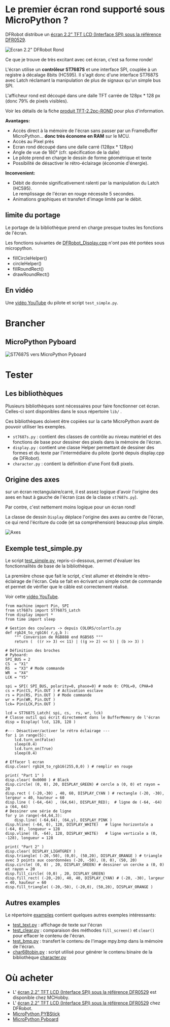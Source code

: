 # Le premier écran rond supporté sous MicroPython ?
DFRobot distribue un [écran 2.2” TFT LCD (Interface SPI) sous la référence DFR0529](https://www.dfrobot.com/product-1794.html).

![Ecran 2.2" DFRobot Rond](docs/_static/text_display.jpg)

Ce que je trouve de très excitant avec cet écran, c'est sa forme ronde!

L'écran utilise un __contrôleur ST7687S__ et une interface SPI, couplée à un registre à décalage 8bits (HC595). Il s'agit donc d'une interface ST7687S avec Latch réclamant la manipulation de plus de signaux qu'un simple bus SPI.

L'afficheur rond est découpé dans une dalle TFT carrée de 128px * 128 px (donc 79% de pixels visibles).

Voir les détails de la fiche [produit TFT-2.2pc-ROND](https://shop.mchobby.be/fr/afficheur-lcd-tft-oled/1856-tft-couleur-22-rond-spi-breakout-3232100018563-dfrobot.html) pour plus d'information.

__Avantages:__
* Accès direct à la mémoire de l'écran sans passer par un FrameBuffer MicroPython... __donc très économe en RAM__ sur le MCU.
* Accès au Pixel près
* Ecran rond découpé dans une dalle carré (128px * 128px)
* Angle de vue de 180° (cfr. spécification de la dalle)
* Le pilote prend en charge le dessin de forme géométrique et texte
* Possibilité de désactiver le rétro-éclairage (économie d'énergie).

__Inconvenient:__
* Débit de donnée significativement ralenti par la manipulation du Latch (HC595).<br />Le remplissage de l'écran en rouge nécessite 5 secondes.
* Animations graphiques et transfert d'image limité par le débit.

## limite du portage
Le portage de la bibliothèque prend en charge presque toutes les fonctions de l'écran.

Les fonctions suivantes de [DFRobot_Display.cpp](https://raw.githubusercontent.com/DFRobot/DFRobot_Display/master/DFRobot_Display.cpp) n'ont pas été portées sous micropython.
* fillCircleHelper()
* circleHelper()
* fillRoundRect()
* drawRoundRect()

## En vidéo
Une [vidéo YouTube](https://youtu.be/ceWs7rgPLbw) du pilote et script `test_simple.py`.

# Brancher

## MicroPython Pyboard

![ST7687S vers MicroPython Pyboard](docs/_static/st7687s-to-pyboard.jpg)

# Tester

## Les bibliothèques
Plusieurs bibliothèques sont nécessaires pour faire fonctionner cet écran. Celles-ci sont disponibles dans le sous répertoire `lib/` .

Ces bibliothèques doivent être copiées sur la carte MicroPython avant de pouvoir utiliser les exemples.

* `st7687s.py` : contient des classes de contrôle au niveau matériel et des fonctions de base pour dessiner des pixels dans la mémoire de l'écran.  
* `display.py` : contient une classe Helper permettant de dessiner des formes et du texte par l'intermédiaire du pilote (porté depuis display.cpp de DFRobot).
* `character.py` : contient la définition d'une Font 6x8 pixels.

## Origine des axes
sur un écran rectangulaire/carré, il est assez logique d'avoir l'origine des axes en haut à gauche de l'écran (cas de la classe `st7687s.py`).

Par contre, c'est nettement moins logique pour un écran rond!

La classe de dessin `Display` déplace l'origine des axes au centre de l'écran, ce qui rend l'écriture du code (et sa compréhension) beaucoup plus simple.

![Axes](docs/_static/axis.jpg)

## Exemple test_simple.py
Le script [test_simple.py](example/test_simple.py), repris-ci-dessous, permet d'évaluer les fonctionnalités de base de la bibliothèque.

La première chose que fait le script, c'est allumer et éteindre le rétro-éclairage de l'écran. Cela se fait en écrivant un simple octet de commande et permet de vérifier que le câble est correctement réalisé.

Voir cette [vidéo YouTube](https://youtu.be/ceWs7rgPLbw).

```
from machine import Pin, SPI
from st7687s import ST7687S_Latch
from display import *
from time import sleep

# Gestion des couleurs -> depuis COLORS/colortls.py
def rgb24_to_rgb16( r,g,b ):
	""" Conversion de RGB888 end RGB565 """
	return (  ((r >> 3) << 11) | ((g >> 2) << 5) | (b >> 3) )

# Définition des broches
# Pyboard:
SPI_BUS = 2
CS  = "X1"
RS  = "X3" # Mode commande
WR  = "X4"
LCK = "Y5"

spi = SPI( SPI_BUS, polarity=0, phase=0) # mode 0: CPOL=0, CPHA=0
cs = Pin(CS, Pin.OUT ) # Activation esclave
rs = Pin(RS, Pin.OUT ) # Mode commande
wr = Pin(WR, Pin.OUT )
lck= Pin(LCK,Pin.OUT )

lcd = ST7687S_Latch( spi, cs,  rs, wr, lck)
# Classe outil qui écrit directement dans le BufferMemory de l'écran
disp = Display( lcd, 128, 128 )

#--- Désactiver/activer le rétro éclairage ---
for i in range(5):
	lcd.turn_on(False)
	sleep(0.4)
	lcd.turn_on(True)
	sleep(0.4)

# Effacer l ecran
disp.clear( rgb24_to_rgb16(255,0,0) ) # remplir en rouge

print( "Part 1" )
disp.clear( 0x0000 ) # Black
disp.circle( (0, 0), 20, DISPLAY_GREEN) # cercle a (0, 0) et rayon = 20
disp.rect ( (-20,-30) , 40, 60, DISPLAY_CYAN ) # rectangle (-20, -30), lergeur = 40, hauteur = 60
disp.line ( (-64,-64) , (64,64), DISPLAY_RED);  # ligne de (-64, -64) a (64, 64)
# Dessiner une série de ligne
for y in range(-64,64,3):
	disp.line( (-64,64), (64,y), DISPLAY_PINK )
disp.hline( (-64, 0), 128, DISPLAY_WHITE)   # ligne horizontale a (-64, 0), longueur = 128
disp.vline( (0, -64), 128, DISPLAY_WHITE)   # ligne verticale a (0, -128), longueur = 128

print( "Part 2" )
disp.clear( DISPLAY_LIGHTGREY )
disp.triangle( (-20,-50), (0,0), (50,20), DISPLAY_ORANGE ) # triangle avec 3 points aux coordonnées (-20, -50), (0, 0), (50, 20)
disp.circle( (0, 0) , 20, DISPLAY_GREEN) # dessiner un cercke a (0, 0) et rayon = 20
disp.fill_circle( (0,0) , 20, DISPLAY_GREEN)
disp.fill_rect( (-20,-20), 40, 40, DISPLAY_CYAN) # (-20, -30), largeur = 40, hauteur = 60
disp.fill_triangle( (-20,-50), (-20,0), (50,20), DISPLAY_ORANGE )
```

## Autres examples
Le répertoire [examples](examples/) contient quelques autres exemples intéressants:
* [test_text.py](lib/test_text.py) : affichage de texte sur l'écran
* [test_clear.py](lib/test_clear.py) : comparaison des méthodes `fill_screen()` et `clear()` pour effacer le contenu de l'écran.
* [test_bmp.py](lib/test_bmp.py) : transfert le contenu de l'image mpy.bmp dans la mémoire de l'écran.
* [char68tobin.py](lib/char68tobin.py) : script utilisé pour générer le contenu binaire de la bibliothèque [character.py](lib/character.py)

# Où acheter
* L' [écran 2.2” TFT LCD (Interface SPI) sous la référence DFR0529](https://www.dfrobot.com/product-1794.html) est disponible chez MCHobby.
* L' [écran 2.2” TFT LCD (Interface SPI) sous la référence DFR0529](https://www.dfrobot.com/product-1794.html) chez DFRobot.
* [MicroPython PYBStick](https://shop.mchobby.be/fr/micropython/1844-pybstick-standard-26-micropython-et-arduino-3232100018440-garatronic.html)
* [MicroPython Pyboard](https://shop.mchobby.be/fr/micropython/570-micropython-pyboard-3232100005709.html)
